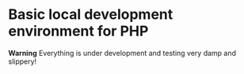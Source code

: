 # Basic local development environment for PHP
**Warning**
Everything is under development and testing very damp and slippery!